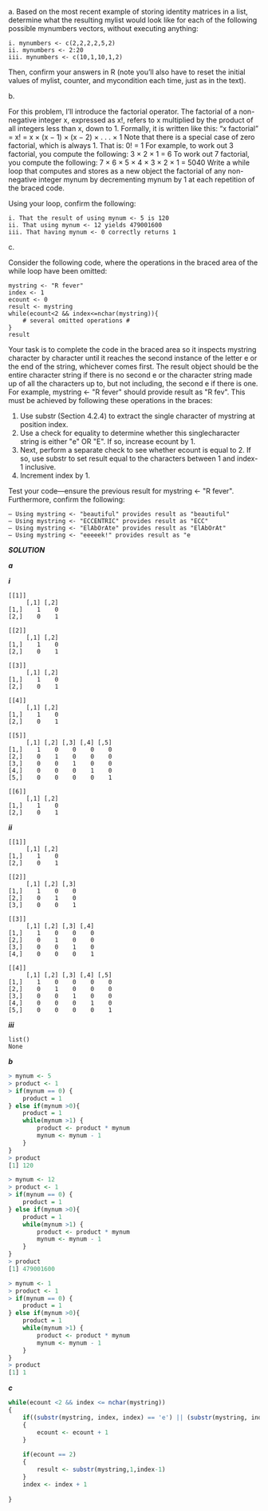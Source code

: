 a. Based on the most recent example of storing identity matrices in a list, determine what the resulting mylist would look like for each of the following possible mynumbers vectors, without executing anything:
```
i. mynumbers <- c(2,2,2,2,5,2)
ii. mynumbers <- 2:20
iii. mynumbers <- c(10,1,10,1,2)
```
Then, confirm your answers in R (note you’ll also have to reset the initial values of mylist, counter, and mycondition each time, just as in the text).


b. 

For this problem, I’ll introduce the factorial operator. The factorial of a non-negative integer x, expressed as x!, refers to x multiplied by the product of all integers less than x, down to 1.
Formally, it is written like this:
“x factorial” = x! = x × (x − 1) × (x − 2) × . . . × 1
Note that there is a special case of zero factorial, which is always 1. That is: 0! = 1
For example, to work out 3 factorial, you compute the following:
3 × 2 × 1 = 6
To work out 7 factorial, you compute the following:
7 × 6 × 5 × 4 × 3 × 2 × 1 = 5040
Write a while loop that computes and stores as a new object the factorial of any non-negative integer mynum by decrementing mynum by 1 at each repetition of the braced code.

Using your loop, confirm the following:
```
i. That the result of using mynum <- 5 is 120
ii. That using mynum <- 12 yields 479001600
iii. That having mynum <- 0 correctly returns 1
```

c. 

Consider the following code, where the operations in the braced area of the while loop have been omitted:
```
mystring <- "R fever"
index <- 1
ecount <- 0
result <- mystring
while(ecount<2 && index<=nchar(mystring)){
    # several omitted operations #
}
result
```
Your task is to complete the code in the braced area so it inspects mystring character by character until it reaches the second instance of the letter e or the end of the string, whichever comes first. The result object should be the entire
character string if there is no second e or the character string made up of all the characters up to, but not including, the second e if there is one. For example, mystring <- "R fever" should provide result as "R fev". This must be achieved by following these operations in the braces:
1. Use substr (Section 4.2.4) to extract the single character of mystring at position index.
2. Use a check for equality to determine whether this singlecharacter string is either "e" OR "E". If so, increase ecount by 1.
3. Next, perform a separate check to see whether ecount is equal to 2. If so, use substr to set result equal to the characters between 1 and index-1 inclusive.
4. Increment index by 1.

Test your code—ensure the previous result for mystring <- "R fever". Furthermore, confirm the following:
```
– Using mystring <- "beautiful" provides result as "beautiful"
– Using mystring <- "ECCENTRIC" provides result as "ECC"
– Using mystring <- "ElAbOrAte" provides result as "ElAbOrAt"
– Using mystring <- "eeeeek!" provides result as "e
```


***SOLUTION***

***a***

***i***

```
[[1]]
     [,1] [,2]
[1,]    1    0
[2,]    0    1

[[2]]
     [,1] [,2]
[1,]    1    0
[2,]    0    1

[[3]]
     [,1] [,2]
[1,]    1    0
[2,]    0    1

[[4]]
     [,1] [,2]
[1,]    1    0
[2,]    0    1

[[5]]
     [,1] [,2] [,3] [,4] [,5]
[1,]    1    0    0    0    0
[2,]    0    1    0    0    0
[3,]    0    0    1    0    0
[4,]    0    0    0    1    0
[5,]    0    0    0    0    1

[[6]]
     [,1] [,2]
[1,]    1    0
[2,]    0    1
```
***ii***
```
[[1]]
     [,1] [,2]
[1,]    1    0
[2,]    0    1

[[2]]
     [,1] [,2] [,3]
[1,]    1    0    0
[2,]    0    1    0
[3,]    0    0    1

[[3]]
     [,1] [,2] [,3] [,4]
[1,]    1    0    0    0
[2,]    0    1    0    0
[3,]    0    0    1    0
[4,]    0    0    0    1

[[4]]
     [,1] [,2] [,3] [,4] [,5]
[1,]    1    0    0    0    0
[2,]    0    1    0    0    0
[3,]    0    0    1    0    0
[4,]    0    0    0    1    0
[5,]    0    0    0    0    1
```

***iii***
```
list()
None
```

***b***

```R
> mynum <- 5
> product <- 1
> if(mynum == 0) {
    product = 1
} else if(mynum >0){
    product = 1
    while(mynum >1) {
        product <- product * mynum
        mynum <- mynum - 1
    }
}
> product
[1] 120
```
```R
> mynum <- 12
> product <- 1
> if(mynum == 0) {
    product = 1
} else if(mynum >0){
    product = 1
    while(mynum >1) {
        product <- product * mynum
        mynum <- mynum - 1
    }
}
> product
[1] 479001600
```
```R
> mynum <- 1
> product <- 1
> if(mynum == 0) {
    product = 1
} else if(mynum >0){
    product = 1
    while(mynum >1) {
        product <- product * mynum
        mynum <- mynum - 1
    }
}
> product
[1] 1
```
***c***
```R
while(ecount <2 && index <= nchar(mystring))
{
    if((substr(mystring, index, index) == 'e') || (substr(mystring, index, index) == 'E'))
    {
        ecount <- ecount + 1
    }
    
    if(ecount == 2)
    {
        result <- substr(mystring,1,index-1)
    }
    index <- index + 1
    
}
```
